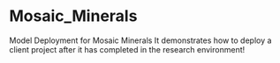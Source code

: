 # Mosaic_Minerals

Model Deployment for Mosaic Minerals
It demonstrates how to deploy a client project after it has completed in the research environment!
